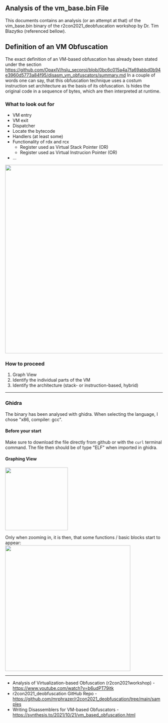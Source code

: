 ## Analysis of the vm_base.bin File

This documents contains an analysis (or an attempt at that) of the vim_base.bin binary of the r2con2021_deobfuscation workshop by Dr. Tim Blazytko (referenced bellow).

## Definition of an VM Obfuscation
The exact definition of an VM-based obfuscation has already been stated under the section https://github.com/OpaxIV/hslu_secproj/blob/0bc6c015a4a7fa69abbd0b94e3960d5773a84f95/disasm_vm_obfuscators/summary.md
In a couple of words one can say, that this obfuscation technique uses a costum instruction set architecture as the basis of its obfuscation. Is hides the original code in a sequence of bytes, which are then interpreted at runtime.

### What to look out for
- VM entry
- VM exit
- Dispatcher
- Locate the bytecode
- Handlers (at least some)
- Functionality of rdx and rcx
  - Register used as Virtual Stack Pointer (OR)
  - Register used as Virtual Instrucion Pointer (OR)
- ...
<img src="https://github.com/OpaxIV/hslu_secproj/assets/93701325/55528869-41ab-4306-8412-19926d8b745e" width="600">


### How to proceed
1. Graph View
2. Identify the individual parts of the VM
3. Identify the architecture (stack- or instruction-based, hybrid)

---
### Ghidra
The binary has been analysed with ghidra. When selecting the language, I chose "x86, compiler: gcc".
#### Before your start
Make sure to download the file directly from github or with the `curl` terminal command.
The file then should be of type "ELF" when imported in ghidra.

#### 

#### Graphing View
<img src="" width="200">

Only when zooming in, it is then, that some functions / basic blocks start to appear:<br/>
<img src="" width="400">





---
- Analysis of Virtualization-based Obfuscation (r2con2021workshop) - https://www.youtube.com/watch?v=b6udPT79itk
- r2con2021_deobfuscation GitHub Repo - https://github.com/mrphrazer/r2con2021_deobfuscation/tree/main/samples
- Writing Disassemblers for VM-based Obfuscators - https://synthesis.to/2021/10/21/vm_based_obfuscation.html
